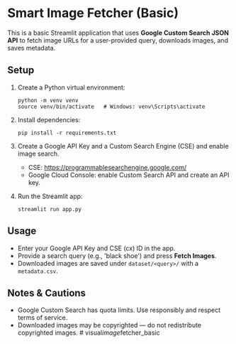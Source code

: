 # Smart Image Fetcher (Basic)

This is a basic Streamlit application that uses **Google Custom Search JSON API**
to fetch image URLs for a user-provided query, downloads images, and saves metadata.

## Setup

1. Create a Python virtual environment:
   ```
   python -m venv venv
   source venv/bin/activate   # Windows: venv\Scripts\activate
   ```

2. Install dependencies:
   ```
   pip install -r requirements.txt
   ```

3. Create a Google API Key and a Custom Search Engine (CSE) and enable image search.
   - CSE: https://programmablesearchengine.google.com/
   - Google Cloud Console: enable Custom Search API and create an API key.

4. Run the Streamlit app:
   ```
   streamlit run app.py
   ```

## Usage

- Enter your Google API Key and CSE (cx) ID in the app.
- Provide a search query (e.g., 'black shoe') and press **Fetch Images**.
- Downloaded images are saved under `dataset/<query>/` with a `metadata.csv`.

## Notes & Cautions

- Google Custom Search has quota limits. Use responsibly and respect terms of service.
- Downloaded images may be copyrighted — do not redistribute copyrighted images.
#   v i s u a l _ i m a g e _ f e t c h e r _ b a s i c  
 